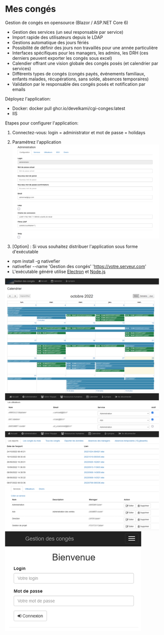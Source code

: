# Mes congés
Gestion de congés en opensource (Blazor / ASP.NET Core 6)

- Gestion des services (un seul responsable par service)
- Import rapide des utilisateurs depuis le LDAP
- Gestions automatique des jours fériés
- Possibilité de définir des jours non travaillés pour une année particulière
- Interfaces spécifiques pour les managers, les admins, les DRH (ces derniers peuvent exporter les congés sous excel)
- Calendier offrant une vision globale des congés posés (et calendrier par services)
- Différents types de congés (congés payés, événements familiaux, enfants malades, récupérations, sans solde, absences temporaires)
- Validation par le responsable des congés posés et notification par emails

Déployez l'application:
- Docker: docker pull ghcr.io/develkami/cgi-conges:latest
- IIS

Etapes pour configurer l'application:
1. Connectez-vous: login = administrator et mot de passe = holidays

2. Paramétrez l'application
  ![](https://github.com/DevElkami/MesConges/blob/main/admin.png)
  
3. [Option] : Si vous souhaitez distribuer l'application sous forme d'exécutable
- npm install -g nativefier
- nativefier --name 'Gestion des congés' 'https://votre.serveur.com'
- L'exécutable généré utilise [Electron](https://www.electronjs.org/) et [Node.js](https://nodejs.org/fr/)

![](https://github.com/DevElkami/MesConges/blob/main/calendrier.png)
![](https://github.com/DevElkami/MesConges/blob/main/ldap.png)
![](https://github.com/DevElkami/MesConges/blob/main/rh.png)
![](https://github.com/DevElkami/MesConges/blob/main/service.png)
![](https://github.com/DevElkami/MesConges/blob/main/screen.png)
